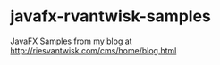 javafx-rvantwisk-samples
========================

JavaFX Samples from my blog at http://riesvantwisk.com/cms/home/blog.html
